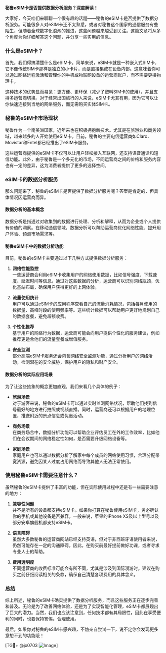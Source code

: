 **秘鲁eSIM卡是否提供数据分析服务？深度解读！**

大家好，今天咱们来聊聊一个很有趣的话题——秘鲁的eSIM卡是否提供了数据分析服务。可能很多人对eSIM卡还不太熟悉，或者对秘鲁这个国家的通信服务有些陌生，但随着全球数字化浪潮的推进，这些问题越来越受到关注。这篇文章将从多个角度为你详细解答这个问题，并分享一些实用的信息。

### 什么是eSIM卡？

首先，我们得搞清楚什么是eSIM卡。简单来说，eSIM卡就是一种嵌入式SIM卡，它不像传统SIM卡那样是独立的小卡片，而是直接集成在设备内部。这意味着你可以通过网络远程激活和管理你的手机或物联网设备的运营商账户，而不需要更换物理卡。

这种技术的优势显而易见：更方便、更环保（减少了塑料SIM卡的使用），并且支持多运营商切换。对于经常出国旅行的人来说，eSIM卡尤其有用，因为它可以让你快速连接到当地的网络服务，而无需购买实体SIM卡。

### 秘鲁的eSIM卡市场现状

秘鲁作为一个南美洲国家，近年来也在积极拥抱新技术。尤其是在旅游业和商务领域，越来越多的人开始使用eSIM卡。目前，秘鲁的主要电信运营商如Claro、Movistar和Entel都已经推出了eSIM卡服务。

这些运营商提供的eSIM卡不仅可以让用户轻松接入互联网，还支持语音通话和短信功能。此外，由于秘鲁是一个多元化的市场，不同运营商之间的价格和服务内容也有一定的差异，这为消费者提供了更多的选择空间。

### eSIM卡的数据分析服务

那么问题来了，秘鲁的eSIM卡是否提供了数据分析服务呢？答案是肯定的，但具体情况因运营商而异。

#### 数据分析的基本概念

数据分析是指通过对收集到的数据进行处理、分析和解释，从而为企业或个人提供有价值的洞察。在移动通信领域，数据分析可以帮助运营商优化网络性能、提升用户体验、预测市场需求等。

#### 秘鲁eSIM卡中的数据分析功能

目前，秘鲁的eSIM卡主要通过以下几种方式提供数据分析服务：

1. **网络性能监控**  
   一些运营商会利用eSIM卡收集用户的网络使用数据，比如信号强度、下载速度、延迟时间等信息。通过对这些数据的分析，运营商可以识别网络瓶颈，优化基站布局，确保用户获得更好的上网体验。

2. **流量使用统计**  
   用户可以通过eSIM卡的应用程序查看自己的流量消耗情况，包括每月使用的数据量、高峰时段的使用频率等。这些统计数据可以帮助用户更好地规划自己的数据套餐，避免超额收费。

3. **个性化推荐**  
   基于用户的网络行为数据，运营商可能会向用户提供个性化的服务建议，例如推荐更适合他们的流量套餐或增值服务。

4. **安全监测**  
   部分高端eSIM卡服务还会包含网络安全监测功能，通过分析用户的网络活动，检测潜在的安全威胁，保护用户的隐私和财产安全。

#### 数据分析的实际应用场景

为了让这些抽象的概念更加直观，我们来看几个具体的例子：

- **旅游场景**  
  对于游客来说，秘鲁的eSIM卡可以通过实时监测网络状况，帮助他们找到信号最好的地方进行拍照或视频直播。同时，运营商还可以根据用户的地理位置，推送附近的景点信息或优惠活动。

- **商务场景**  
  在商务场合中，数据分析功能可以帮助企业评估员工在外的工作效率，比如他们在会议期间的网络稳定性如何，是否需要升级网络设备等。

- **家庭场景**  
  家庭用户也可以通过数据分析了解家中每个成员的网络使用习惯，合理分配带宽资源，避免因某人过度占用网络而导致其他人无法正常使用。

### 使用秘鲁eSIM卡需要注意什么？

虽然秘鲁的eSIM卡提供了丰富的功能，但在实际使用过程中还是有一些需要注意的地方：

1. **兼容性问题**  
   并不是所有的设备都支持eSIM卡。如果你打算在秘鲁使用eSIM卡，务必确认你的手机或其他设备是否兼容。一般来说，苹果的iPhone XS及以上型号以及部分安卓旗舰机都支持eSIM卡。

2. **语言障碍**  
   虽然大多数秘鲁的运营商网站已经支持英语，但对于非西班牙语使用者来说，仍然可能存在一定的沟通障碍。因此，在购买前最好提前做好功课，或者寻求专业人士的帮助。

3. **费用透明度**  
   不同运营商的收费标准可能会有所不同，尤其是涉及到国际漫游时。建议在购买之前仔细阅读相关的条款，确保自己清楚各项费用的具体含义。

### 总结

综上所述，秘鲁的eSIM卡确实提供了数据分析服务，而且这些服务正在逐步完善和普及。无论是为了改善网络体验，还是为了实现智能化管理，eSIM卡都展现出了巨大的潜力。当然，我们也应该注意到，任何技术都有其局限性，因此在享受便利的同时，也要保持警惕，合理使用。

最后，如果你对秘鲁的eSIM卡感兴趣，不妨亲自尝试一下，说不定你会发现更多意想不到的功能哦！

[TG💪+ @jx0703 ![Image](https://github.com/user-attachments/assets/dbca1d08-cadb-493c-b0ec-ad6f7a83f270)]